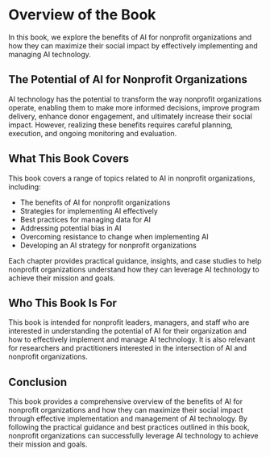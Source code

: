 Overview of the Book
=============================================

In this book, we explore the benefits of AI for nonprofit organizations and how they can maximize their social impact by effectively implementing and managing AI technology.

The Potential of AI for Nonprofit Organizations
-----------------------------------------------

AI technology has the potential to transform the way nonprofit organizations operate, enabling them to make more informed decisions, improve program delivery, enhance donor engagement, and ultimately increase their social impact. However, realizing these benefits requires careful planning, execution, and ongoing monitoring and evaluation.

What This Book Covers
---------------------

This book covers a range of topics related to AI in nonprofit organizations, including:

* The benefits of AI for nonprofit organizations
* Strategies for implementing AI effectively
* Best practices for managing data for AI
* Addressing potential bias in AI
* Overcoming resistance to change when implementing AI
* Developing an AI strategy for nonprofit organizations

Each chapter provides practical guidance, insights, and case studies to help nonprofit organizations understand how they can leverage AI technology to achieve their mission and goals.

Who This Book Is For
--------------------

This book is intended for nonprofit leaders, managers, and staff who are interested in understanding the potential of AI for their organization and how to effectively implement and manage AI technology. It is also relevant for researchers and practitioners interested in the intersection of AI and nonprofit organizations.

Conclusion
----------

This book provides a comprehensive overview of the benefits of AI for nonprofit organizations and how they can maximize their social impact through effective implementation and management of AI technology. By following the practical guidance and best practices outlined in this book, nonprofit organizations can successfully leverage AI technology to achieve their mission and goals.

